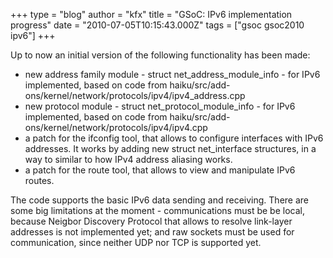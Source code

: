 +++
type = "blog"
author = "kfx"
title = "GSoC: IPv6 implementation progress"
date = "2010-07-05T10:15:43.000Z"
tags = ["gsoc gsoc2010 ipv6"]
+++

Up to now an initial version of the following functionality has been made:

- new address family module - struct net_address_module_info - for IPv6 implemented, based on code from haiku/src/add-ons/kernel/network/protocols/ipv4/ipv4_address.cpp
- new protocol module - struct net_protocol_module_info - for IPv6 implemented, based on code from haiku/src/add-ons/kernel/network/protocols/ipv4/ipv4.cpp
- a patch for the ifconfig tool, that allows to configure interfaces with IPv6 addresses. It works by adding new struct net_interface structures, in a way to similar to how IPv4 address aliasing works.
- a patch for the route tool, that allows to view and manipulate IPv6 routes.

The code supports the basic IPv6 data sending and receiving. There are some big limitations at the moment - communications must be be local, because Neigbor Discovery Protocol that allows to resolve link-layer addresses is not implemented yet; and raw sockets must be used for communication, since neither UDP nor TCP is supported yet.